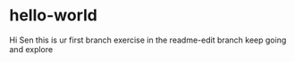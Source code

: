 # hello-world
Hi Sen this is ur first branch exercise in the readme-edit branch
keep going and explore
